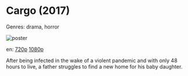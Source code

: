 # Cargo (2017)

Genres: drama, horror

![poster](http://image.tmdb.org/t/p/w500/bSCjFpNDi86AKTkUXyVZMT0ZLY7.jpg)

en:
  [720p](magnet:?xt=urn:btih:69CE4D44404BEC49942AB11F41513D85F641EA08&tr=udp://glotorrents.pw:6969/announce&tr=udp://tracker.opentrackr.org:1337/announce&tr=udp://torrent.gresille.org:80/announce&tr=udp://tracker.openbittorrent.com:80&tr=udp://tracker.coppersurfer.tk:6969&tr=udp://tracker.leechers-paradise.org:6969&tr=udp://p4p.arenabg.ch:1337&tr=udp://tracker.internetwarriors.net:1337)
  [1080p](magnet:?xt=urn:btih:808B2908E73F9703769E2A2B0B37E30EEAE77081&tr=udp://glotorrents.pw:6969/announce&tr=udp://tracker.opentrackr.org:1337/announce&tr=udp://torrent.gresille.org:80/announce&tr=udp://tracker.openbittorrent.com:80&tr=udp://tracker.coppersurfer.tk:6969&tr=udp://tracker.leechers-paradise.org:6969&tr=udp://p4p.arenabg.ch:1337&tr=udp://tracker.internetwarriors.net:1337)
  


After being infected in the wake of a violent pandemic and  with only 48 hours  to live, a father struggles to find a new home for his baby daughter.